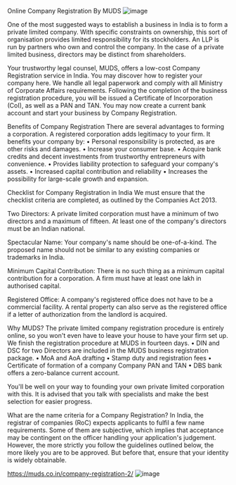 Online Company Registration By MUDS
![image](https://user-images.githubusercontent.com/103422492/164892444-852131ba-ec04-419d-82df-0e7c47616131.png)

One of the most suggested ways to establish a business in India is to form a private limited company. With specific constraints on ownership, this sort of organisation provides limited responsibility for its stockholders. An LLP is run by partners who own and control the company. In the case of a private limited business, directors may be distinct from shareholders.

Your trustworthy legal counsel, MUDS, offers a low-cost Company Registration service in India. You may discover how to register your company here. We handle all legal paperwork and comply with all Ministry of Corporate Affairs requirements. Following the completion of the business registration procedure, you will be issued a Certificate of Incorporation (CoI), as well as a PAN and TAN. You may now create a current bank account and start your business by Company Registration.

Benefits of Company Registration
There are several advantages to forming a corporation. A registered corporation adds legitimacy to your firm. It benefits your company by:
•	Personal responsibility is protected, as are other risks and damages.
•	Increase your consumer base.
•	Acquire bank credits and decent investments from trustworthy entrepreneurs with convenience.
•	Provides liability protection to safeguard your company's assets.
•	Increased capital contribution and reliability
•	Increases the possibility for large-scale growth and expansion.

Checklist for Company Registration in India
We must ensure that the checklist criteria are completed, as outlined by the Companies Act 2013.

Two Directors: A private limited corporation must have a minimum of two directors and a maximum of fifteen. At least one of the company's directors must be an Indian national.

Spectacular Name: Your company's name should be one-of-a-kind. The proposed name should not be similar to any existing companies or trademarks in India.

Minimum Capital Contribution: There is no such thing as a minimum capital contribution for a corporation. A firm must have at least one lakh in authorised capital.

Registered Office: A company's registered office does not have to be a commercial facility. A rental property can also serve as the registered office if a letter of authorization from the landlord is acquired.
 
Why MUDS?
The private limited company registration procedure is entirely online, so you won't even have to leave your house to have your firm set up. We finish the registration procedure at MUDS in fourteen days.
•	DIN and DSC for two Directors are included in the MUDS business registration package.
•	MoA and AoA drafting
•	Stamp duty and registration fees
•	Certificate of formation of a company Company PAN and TAN
•	DBS bank offers a zero-balance current account.
 
You'll be well on your way to founding your own private limited corporation with this. It is advised that you talk with specialists and make the best selection for easier progress.
 
What are the name criteria for a Company Registration?
In India, the registrar of companies (RoC) expects applicants to fulfil a few name requirements. Some of them are subjective, which implies that acceptance may be contingent on the officer handling your application's judgement. However, the more strictly you follow the guidelines outlined below, the more likely you are to be approved. But before that, ensure that your identity is widely obtainable.

https://muds.co.in/company-registration-2/
![image](https://user-images.githubusercontent.com/103422492/164892459-f84cd40e-0e45-49a8-91fb-0c2094d5b7b6.png)

